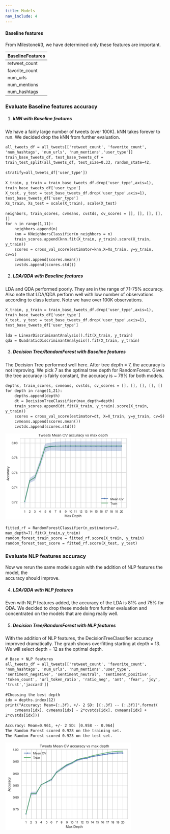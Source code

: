 ```yaml
---
title: Models
nav_include: 4
---
```


#### Baseline features

From Milestone#3, we have determined only these features are important.

|BaselineFeatures|
|:---|
|retweet_count|
|favorite_count|
|num_urls|
|num_mentions|
|num_hashtags|

### Evaluate Baseline features accuracy

1. ##### kNN with Baseline features
We have a fairly large number of tweets (over 100K). kNN takes forever to run. We decided drop the kNN from further evaluation.  

```
all_tweets_df = all_tweets[['retweet_count', 'favorite_count', 'num_hashtags', 'num_urls', 'num_mentions','user_type']]
train_base_tweets_df, test_base_tweets_df = train_test_split(all_tweets_df, test_size=0.33, random_state=42,
                                                              stratify=all_tweets_df['user_type'])

X_train, y_train = train_base_tweets_df.drop('user_type',axis=1), train_base_tweets_df['user_type']
X_test, y_test = test_base_tweets_df.drop('user_type',axis=1), test_base_tweets_df['user_type']
Xs_train, Xs_test = scale(X_train), scale(X_test)

neighbors, train_scores, cvmeans, cvstds, cv_scores = [], [], [], [], []
for n in range(1,11):
    neighbors.append(n)
    knn = KNeighborsClassifier(n_neighbors = n)
    train_scores.append(knn.fit(X_train, y_train).score(X_train, y_train))
    scores = cross_val_score(estimator=knn,X=Xs_train, y=y_train, cv=5)
    cvmeans.append(scores.mean())
    cvstds.append(scores.std())
```

2. ##### LDA/QDA with Baseline features
LDA and QDA performed poorly. They are in the range of 71-75% accuracy. Also note that LDA/QDA perform well with low number of observations according to class lecture. Note we have over 100K observations.

```
X_train, y_train = train_base_tweets_df.drop('user_type',axis=1), train_base_tweets_df['user_type']
X_test, y_test = test_base_tweets_df.drop('user_type',axis=1), test_base_tweets_df['user_type']

lda = LinearDiscriminantAnalysis().fit(X_train, y_train)
qda = QuadraticDiscriminantAnalysis().fit(X_train, y_train)
```

3. ##### Decision Tree/RandomForest with Baseline features
The Decision Tree performed well here. After tree depth = 7, the accuracy is not improving.
We pick 7 as the optimal tree depth for RandomForest. Given the tree accuracy is fairly
constant, the accuracy is ~ 79% for both models.

```
depths, train_scores, cvmeans, cvstds, cv_scores = [], [], [], [], []
for depth in range(1,21):
    depths.append(depth)
    dt = DecisionTreeClassifier(max_depth=depth)
    train_scores.append(dt.fit(X_train, y_train).score(X_train, y_train))
    scores = cross_val_score(estimator=dt, X=X_train, y=y_train, cv=5)
    cvmeans.append(scores.mean())
    cvstds.append(scores.std())
```
![Decision Tree with Baseline features](image/dt_baseline.PNG)

```
fitted_rf = RandomForestClassifier(n_estimators=7, max_depth=7).fit(X_train,y_train)
random_forest_train_score = fitted_rf.score(X_train, y_train)
random_forest_test_score = fitted_rf.score(X_test, y_test)
```

### Evaluate NLP features accuracy
Now we rerun the same models again with the addition of NLP features the model, the  
accuracy should improve.

4. ##### LDA/QDA with NLP features
Even with NLP features added, the accuracy of the LDA is 81% and 75% for QDA. We decided to drop
these models from further evaluation and concentrated on the models that are doing really well.

5. ##### Decision Tree/RandomForest with NLP features

With the addition of NLP features, the DecisionTreeClassifier accuracy improved dramatically.
The graph shows overfitting starting at depth = 13. We will select depth = 12 as the optimal
depth. 

```
# Base + NLP features
all_tweets_df = all_tweets[['retweet_count', 'favorite_count', 'num_hashtags', 'num_urls', 'num_mentions','user_type', 'sentiment_negative', 'sentiment_neutral', 'sentiment_positive',
'token_count', 'url_token_ratio', 'ratio_neg', 'ant', 'fear', 'joy', 'trust','jaccard']]

#Choosing the best depth
idx = depths.index(12)
print("Accuracy: Mean={:.3f}, +/- 2 SD: [{:.3f} -- {:.3f}]".format(
    cvmeans[idx], cvmeans[idx] - 2*cvstds[idx], cvmeans[idx] + 2*cvstds[idx]))

Accuracy: Mean=0.961, +/- 2 SD: [0.958 -- 0.964]   
The Random Forest scored 0.928 on the training set.
The Random Forest scored 0.923 on the test set.
```                            

![DT with NLP](image/dt_nlp.PNG)

